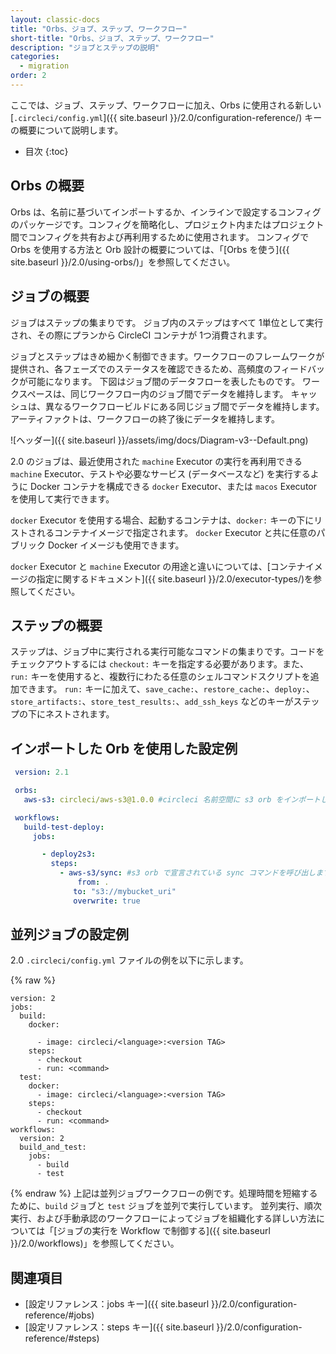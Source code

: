 ```yaml
---
layout: classic-docs
title: "Orbs、ジョブ、ステップ、ワークフロー"
short-title: "Orbs、ジョブ、ステップ、ワークフロー"
description: "ジョブとステップの説明"
categories:
  - migration
order: 2
---
```


ここでは、ジョブ、ステップ、ワークフローに加え、Orbs に使用される新しい [`.circleci/config.yml`]({{ site.baseurl }}/2.0/configuration-reference/) キーの概要について説明します。

- 目次
{:toc}

## Orbs の概要

Orbs は、名前に基づいてインポートするか、インラインで設定するコンフィグのパッケージです。コンフィグを簡略化し、プロジェクト内またはプロジェクト間でコンフィグを共有および再利用するために使用されます。 コンフィグで Orbs を使用する方法と Orb 設計の概要については、「[Orbs を使う]({{ site.baseurl }}/2.0/using-orbs/)」を参照してください。

## ジョブの概要

ジョブはステップの集まりです。 ジョブ内のステップはすべて 1単位として実行され、その際にプランから CircleCI コンテナが 1つ消費されます。

ジョブとステップはきめ細かく制御できます。ワークフローのフレームワークが提供され、各フェーズでのステータスを確認できるため、高頻度のフィードバックが可能になります。 下図はジョブ間のデータフローを表したものです。 ワークスペースは、同じワークフロー内のジョブ間でデータを維持します。 キャッシュは、異なるワークフロービルドにある同じジョブ間でデータを維持します。 アーティファクトは、ワークフローの終了後にデータを維持します。

![ヘッダー]({{ site.baseurl }}/assets/img/docs/Diagram-v3--Default.png)

2.0 のジョブは、最近使用された `machine` Executor の実行を再利用できる `machine` Executor、テストや必要なサービス (データベースなど) を実行するように Docker コンテナを構成できる `docker` Executor、または `macos` Executor を使用して実行できます。

`docker` Executor を使用する場合、起動するコンテナは、`docker:` キーの下にリストされるコンテナイメージで指定されます。 `docker` Executor と共に任意のパブリック Docker イメージも使用できます。

`docker` Executor と `machine` Executor の用途と違いについては、[コンテナイメージの指定に関するドキュメント]({{ site.baseurl }}/2.0/executor-types/)を参照してください。

## ステップの概要

ステップは、ジョブ中に実行される実行可能なコマンドの集まりです。コードをチェックアウトするには `checkout:` キーを指定する必要があります。また、`run:` キーを使用すると、複数行にわたる任意のシェルコマンドスクリプトを追加できます。 `run:` キーに加えて、`save_cache:`、`restore_cache:`、`deploy:`、`store_artifacts:`、`store_test_results:`、`add_ssh_keys` などのキーがステップの下にネストされます。

## インポートした Orb を使用した設定例

```yaml
 version: 2.1

 orbs:
   aws-s3: circleci/aws-s3@1.0.0 #circleci 名前空間に s3 orb をインポートします

 workflows:
   build-test-deploy:
     jobs:

       - deploy2s3:
         steps:
           - aws-s3/sync: #s3 orb で宣言されている sync コマンドを呼び出します
               from: .
              to: "s3://mybucket_uri"
              overwrite: true
```

## 並列ジョブの設定例

2.0 `.circleci/config.yml` ファイルの例を以下に示します。

{% raw %}

    version: 2
    jobs:
      build:
        docker:

          - image: circleci/<language>:<version TAG>
        steps:
          - checkout
          - run: <command>
      test:
        docker:
          - image: circleci/<language>:<version TAG>
        steps:
          - checkout
          - run: <command>
    workflows:
      version: 2
      build_and_test:
        jobs:
          - build
          - test


{% endraw %} 上記は並列ジョブワークフローの例です。処理時間を短縮するために、`build` ジョブと `test` ジョブを並列で実行しています。 並列実行、順次実行、および手動承認のワークフローによってジョブを組織化する詳しい方法については「[ジョブの実行を Workflow で制御する]({{ site.baseurl }}/2.0/workflows)」を参照してください。

## 関連項目

- [設定リファレンス：jobs キー]({{ site.baseurl }}/2.0/configuration-reference/#jobs)
- [設定リファレンス：steps キー]({{ site.baseurl }}/2.0/configuration-reference/#steps)
